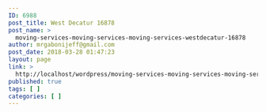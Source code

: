 ```yaml
---
ID: 6988
post_title: West Decatur 16878
post_name: >
  moving-services-moving-services-moving-services-westdecatur-16878
author: mrgabonijeff@gmail.com
post_date: 2018-03-28 01:47:23
layout: page
link: >
  http://localhost/wordpress/moving-services-moving-services-moving-services-westdecatur-16878/
published: true
tags: [ ]
categories: [ ]
---
```

